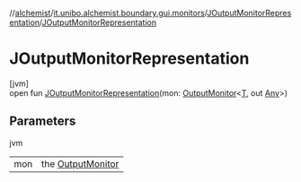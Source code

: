 //[alchemist](../../../index.md)/[it.unibo.alchemist.boundary.gui.monitors](../index.md)/[JOutputMonitorRepresentation](index.md)/[JOutputMonitorRepresentation](-j-output-monitor-representation.md)

# JOutputMonitorRepresentation

[jvm]\
open fun [JOutputMonitorRepresentation](-j-output-monitor-representation.md)(mon: [OutputMonitor](../../it.unibo.alchemist.boundary.interfaces/-output-monitor/index.md)<[T](../../it.unibo.alchemist.boundary.monitors/-molecule-injector-g-u-i/index.md), out [Any](https://kotlinlang.org/api/latest/jvm/stdlib/kotlin/-any/index.html)>)

## Parameters

jvm

| | |
|---|---|
| mon | the [OutputMonitor](../../it.unibo.alchemist.boundary.interfaces/-output-monitor/index.md) |

